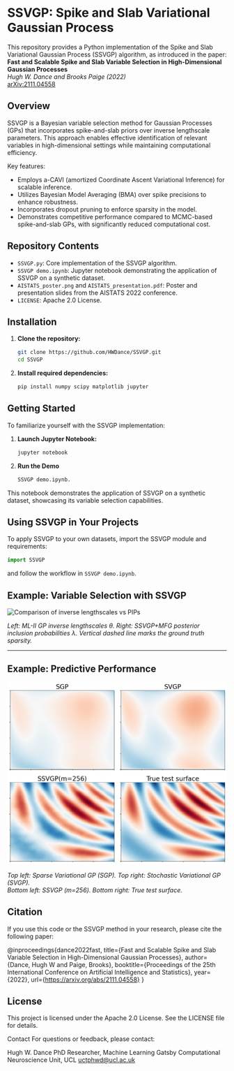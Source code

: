 # SSVGP: Spike and Slab Variational Gaussian Process

This repository provides a Python implementation of the Spike and Slab Variational Gaussian Process (SSVGP) algorithm, as introduced in the paper:  
**Fast and Scalable Spike and Slab Variable Selection in High-Dimensional Gaussian Processes**  
*Hugh W. Dance and Brooks Paige (2022)*  
[arXiv:2111.04558](https://arxiv.org/abs/2111.04558)

## Overview

SSVGP is a Bayesian variable selection method for Gaussian Processes (GPs) that incorporates spike-and-slab priors over inverse lengthscale parameters. This approach enables effective identification of relevant variables in high-dimensional settings while maintaining computational efficiency.

Key features:

- Employs a-CAVI (amortized Coordinate Ascent Variational Inference) for scalable inference.
- Utilizes Bayesian Model Averaging (BMA) over spike precisions to enhance robustness.
- Incorporates dropout pruning to enforce sparsity in the model.
- Demonstrates competitive performance compared to MCMC-based spike-and-slab GPs, with significantly reduced computational cost.

## Repository Contents

- `SSVGP.py`: Core implementation of the SSVGP algorithm.
- `SSVGP demo.ipynb`: Jupyter notebook demonstrating the application of SSVGP on a synthetic dataset.
- `AISTATS_poster.png` and `AISTATS_presentation.pdf`: Poster and presentation slides from the AISTATS 2022 conference.
- `LICENSE`: Apache 2.0 License.

## Installation

1. **Clone the repository:**

   ```bash
   git clone https://github.com/HWDance/SSVGP.git
   cd SSVGP

2. **Install required dependencies:**
   ```python
   pip install numpy scipy matplotlib jupyter
   ```

## Getting Started
To familiarize yourself with the SSVGP implementation:


1. **Launch Jupyter Notebook:**

   ```bash
   jupyter notebook

2. **Run the Demo**
   ```bash
   SSVGP demo.ipynb.

This notebook demonstrates the application of SSVGP on a synthetic dataset, showcasing its variable selection capabilities.

## Using SSVGP in Your Projects
To apply SSVGP to your own datasets, import the SSVGP module and requirements:

```python
import SSVGP
```
and follow the workflow in `SSVGP demo.ipynb`.

## Example: Variable Selection with SSVGP

![Comparison of inverse lengthscales vs PIPs](SSVGPMF_PIP_vs_MLII.png)

*Left: ML-II GP inverse lengthscales θ. Right: SSVGP+MFG posterior inclusion probabilities λ. Vertical dashed line marks the ground truth sparsity.*

---

## Example: Predictive Performance

![Predicted surfaces from SGP, SVGP, SSVGP, and ground truth](E2_prediction_surfaces_2x2_.png)

*Top left: Sparse Variational GP (SGP). Top right: Stochastic Variational GP (SVGP).  
Bottom left: SSVGP (m=256). Bottom right: True test surface.*

## Citation
If you use this code or the SSVGP method in your research, please cite the following paper:

@inproceedings{dance2022fast,
  title={Fast and Scalable Spike and Slab Variable Selection in High-Dimensional Gaussian Processes},
  author={Dance, Hugh W and Paige, Brooks},
  booktitle={Proceedings of the 25th International Conference on Artificial Intelligence and Statistics},
  year={2022},
  url={https://arxiv.org/abs/2111.04558}
}

## License
This project is licensed under the Apache 2.0 License. See the LICENSE file for details.

Contact
For questions or feedback, please contact:

Hugh W. Dance
PhD Researcher, Machine Learning
Gatsby Computational Neuroscience Unit, UCL
uctphwd@ucl.ac.uk


